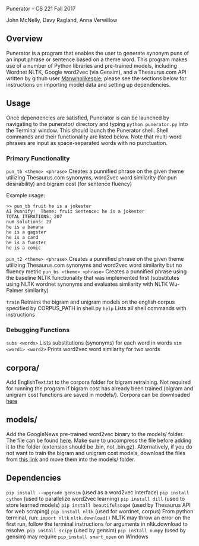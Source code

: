 Punerator - CS 221 Fall 2017

John McNelly, Davy Ragland, Anna Verwillow

## Overview
Punerator is a program that enables the user to generate synonym puns of an input phrase or sentence based on a theme word.  This program makes use of a number of Python libraries and pre-trained models, including Wordnet NLTK, Google word2vec (via Gensim), and a Thesaurus.com API written by github user [Manwholikespie](https://github.com/Manwholikespie); please see the sections below for instructions on importing model data and setting up dependencies.

## Usage
Once dependencies are satisfied, Punerator is can be launched by navigating to the punerator/ directory and typing `python punerator.py` into the Terminal window.  This should launch the Punerator shell.  Shell commands and their functionality are listed below.  Note that multi-word phrases are input as space-separated words with no punctuation.

### Primary Functionality
`pun_tb <theme> <phrase>` Creates a punnified phrase on the given theme utilizing Thesaurus.com synonyms, word2vec word similarity (for pun desirability) and bigram cost (for sentence fluency)

Example usage:
```
>> pun_tb fruit he is a jokester
AI Punnify!  Theme: fruit Sentence: he is a jokester
TOTAL ITERATIONS: 207
num solutions: 23
he is a banana
he is a gagster
he is a card
he is a funster
he is a comic
```

`pun_t2 <theme> <phrase>` Creates a punnified phrase on the given theme utilizing Thesaurus.com synonyms and word2vec word similarity but no fluency metric
`pun_bs <theme> <phrase>` Creates a punnified phrase using the baseline NLTK functionality that was implemented first (substitutes using NLTK wordnet synonyms and evaluates similarity with NLTK Wu-Palmer similarity)

`train` Retrains the bigram and unigram models on the english corpus specified by CORPUS_PATH in shell.py
`help` Lists all shell commands with instructions

### Debugging Functions
`subs <words>` Lists substitutions (synonyms) for each word in words
`sim <word1> <word2>` Prints word2vec word similarity for two words

## corpora/
Add EnglishText.txt to the corpora folder for bigram retraining.  Not required for running the program if bigram cost has already been trained (bigram and unigram cost functions are saved in models/).  Corpora can be downloaded [here](https://drive.google.com/drive/folders/1-M4lIEzhLOQlofToD6S7KpCwlVTBR7xu?usp=sharing)

## models/
Add the GoogleNews pre-trained word2vec binary to the models/ folder.  The file can be found [here](https://drive.google.com/file/d/0B7XkCwpI5KDYNlNUTTlSS21pQmM/edit?usp=sharing).  Make sure to uncompress the file before adding it to the folder (extension should be .bin, not .bin.gz).  Alternatively, if you do not want to train the bigram and unigram cost models, download the files from [this link](https://drive.google.com/drive/folders/1OwQlf4jGrl4hz_o0JclpfT3Mlp0BJLWX?usp=sharing) and move them into the models/ folder. 

## Dependencies
`pip install --upgrade gensim` (used as a word2vec interface)
`pip install cython` (used to parallelize word2vec learning)
`pip install dill` (used to store learned models)
`pip install beautifulsoup4` (used by Thesaurus API for web scraping)
`pip install nltk` (used for wordnet, corpus)
From python terminal, run:
	`import nltk`
	`nltk.download()`
	NLTK may throw an error on the first run, follow the terminal instructions for arguments in nltk.download to resolve.
`pip install scipy` (used by gensim)
`pip install numpy` (used by gensim)
may require `pip_install smart_open` on Windows